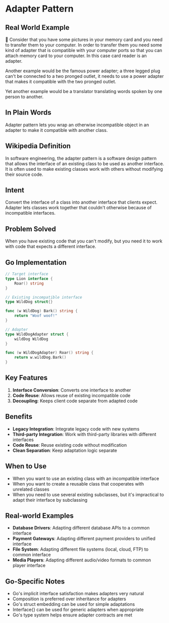 # Adapter Pattern

## Real World Example
🔌 Consider that you have some pictures in your memory card and you need to transfer them to your computer. In order to transfer them you need some kind of adapter that is compatible with your computer ports so that you can attach memory card to your computer. In this case card reader is an adapter.

Another example would be the famous power adapter; a three legged plug can't be connected to a two pronged outlet, it needs to use a power adapter that makes it compatible with the two pronged outlet.

Yet another example would be a translator translating words spoken by one person to another.

## In Plain Words
Adapter pattern lets you wrap an otherwise incompatible object in an adapter to make it compatible with another class.

## Wikipedia Definition
In software engineering, the adapter pattern is a software design pattern that allows the interface of an existing class to be used as another interface. It is often used to make existing classes work with others without modifying their source code.

## Intent
Convert the interface of a class into another interface that clients expect. Adapter lets classes work together that couldn't otherwise because of incompatible interfaces.

## Problem Solved
When you have existing code that you can't modify, but you need it to work with code that expects a different interface.

## Go Implementation

```go
// Target interface
type Lion interface {
    Roar() string
}

// Existing incompatible interface
type WildDog struct{}

func (w WildDog) Bark() string {
    return "Woof woof!"
}

// Adapter
type WildDogAdapter struct {
    wildDog WildDog
}

func (w WildDogAdapter) Roar() string {
    return w.wildDog.Bark()
}
```

## Key Features

1. **Interface Conversion**: Converts one interface to another
2. **Code Reuse**: Allows reuse of existing incompatible code
3. **Decoupling**: Keeps client code separate from adapted code

## Benefits

- **Legacy Integration**: Integrate legacy code with new systems
- **Third-party Integration**: Work with third-party libraries with different interfaces
- **Code Reuse**: Reuse existing code without modification
- **Clean Separation**: Keep adaptation logic separate

## When to Use

- When you want to use an existing class with an incompatible interface
- When you want to create a reusable class that cooperates with unrelated classes
- When you need to use several existing subclasses, but it's impractical to adapt their interface by subclassing

## Real-world Examples

- **Database Drivers**: Adapting different database APIs to a common interface
- **Payment Gateways**: Adapting different payment providers to unified interface
- **File System**: Adapting different file systems (local, cloud, FTP) to common interface
- **Media Players**: Adapting different audio/video formats to common player interface

## Go-Specific Notes

- Go's implicit interface satisfaction makes adapters very natural
- Composition is preferred over inheritance for adapters
- Go's struct embedding can be used for simple adaptations
- Interface{} can be used for generic adapters when appropriate
- Go's type system helps ensure adapter contracts are met
